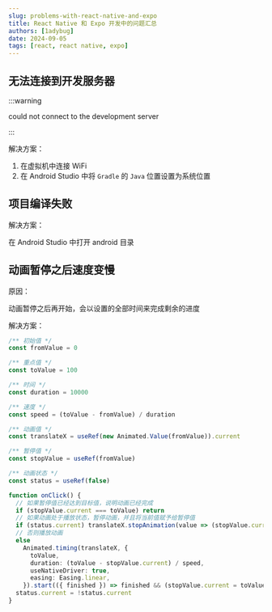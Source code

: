```yaml
---
slug: problems-with-react-native-and-expo
title: React Native 和 Expo 开发中的问题汇总
authors: [1adybug]
date: 2024-09-05
tags: [react, react native, expo]
---
```


## 无法连接到开发服务器

:::warning

could not connect to the development server

:::

解决方案：

1. 在虚拟机中连接 WiFi
2. 在 Android Studio 中将 `Gradle` 的 `Java` 位置设置为系统位置

## 项目编译失败

解决方案：

在 Android Studio 中打开 android 目录

## 动画暂停之后速度变慢

原因：

动画暂停之后再开始，会以设置的全部时间来完成剩余的进度

解决方案：

```ts
/** 初始值 */
const fromValue = 0

/** 重点值 */
const toValue = 100

/** 时间 */
const duration = 10000

/** 速度 */
const speed = (toValue - fromValue) / duration

/** 动画值 */
const translateX = useRef(new Animated.Value(fromValue)).current

/** 暂停值 */
const stopValue = useRef(fromValue)

/** 动画状态 */
const status = useRef(false)

function onClick() {
  // 如果暂停值已经达到目标值，说明动画已经完成
  if (stopValue.current === toValue) return
  // 如果动画处于播放状态，暂停动画，并且将当前值赋予给暂停值
  if (status.current) translateX.stopAnimation(value => (stopValue.current = value))
  // 否则播放动画
  else
    Animated.timing(translateX, {
      toValue,
      duration: (toValue - stopValue.current) / speed,
      useNativeDriver: true,
      easing: Easing.linear,
    }).start(({ finished }) => finished && (stopValue.current = toValue))
  status.current = !status.current
}
```
